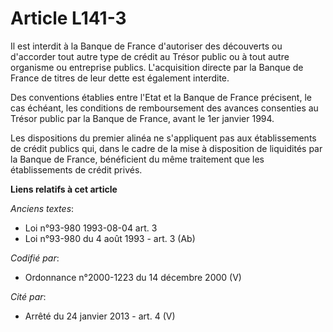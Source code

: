 # Article L141-3

Il est interdit à la Banque de France d'autoriser des découverts ou d'accorder tout autre type de crédit au Trésor public ou
à tout autre organisme ou entreprise publics. L'acquisition directe par la Banque de France de titres de leur dette est
également interdite.

Des conventions établies entre l'Etat et la Banque de France précisent, le cas échéant, les conditions de remboursement des
avances consenties au Trésor public par la Banque de France, avant le 1er janvier 1994.

Les dispositions du premier alinéa ne s'appliquent pas aux établissements de crédit publics qui, dans le cadre de la mise à
disposition de liquidités par la Banque de France, bénéficient du même traitement que les établissements de crédit privés.

**Liens relatifs à cet article**

_Anciens textes_:

  - Loi n°93-980 1993-08-04 art. 3
  - Loi n°93-980 du 4 août 1993 - art. 3 (Ab)

_Codifié par_:

  - Ordonnance n°2000-1223 du 14 décembre 2000 (V)

_Cité par_:

  - Arrêté du 24 janvier 2013 - art. 4 (V)
